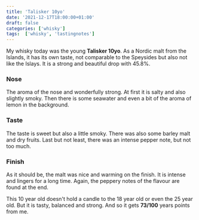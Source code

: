 ```yaml
---
title: 'Talisker 10yo'
date: '2021-12-17T18:00:00+01:00'
draft: false
categories: ['whisky']
tags:  ['whisky', 'tastingnotes']
---
```


My whisky today was the young **Talisker 10yo**. As a Nordic malt from
the Islands, it has its own taste, not comparable to the Speysides but
also not like the Islays.  It is a strong and beautiful drop with 45.8%.

### Nose

The aroma of the nose and wonderfully strong. At first it is salty and
also slightly smoky. Then there is some seawater and even a bit of the
aroma of lemon in the background.

### Taste

The taste is sweet but also a little smoky. There was also some barley
malt and dry fruits. Last but not least, there was an intense pepper
note, but not too much.

### Finish

As it should be, the malt was nice and warming on the finish. It is
intense and lingers for a long time. Again, the peppery notes of the
flavour are found at the end.

This 10 year old doesn't hold a candle to the 18 year old or even the
25 year old. But it is tasty, balanced and strong. And so it gets **73/100** years
points from me.

